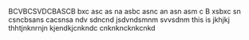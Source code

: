 BCVBCSVDCBASCB
bxc asc as na
asbc asnc an 
asn asm c
B xsbxc sn
csncbsans
cacsnsa
ndv sdncnd
jsdvndsmnm
svvsdnm
this is jkhjkj
thhtjnknrnjn
kjendkjcnkndc
cnknkncknkcnkd
